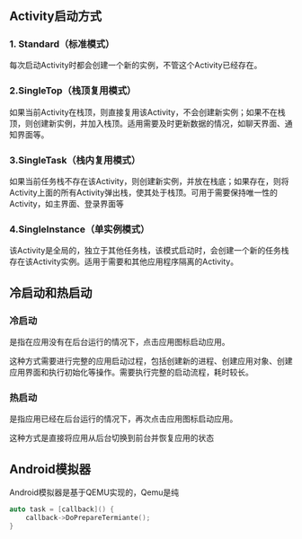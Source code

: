 # 

## Activity启动方式

### 1. Standard（标准模式）

每次启动Activity时都会创建一个新的实例，不管这个Activity已经存在。

### 2.SingleTop（栈顶复用模式）

如果当前Activity在栈顶，则直接复用该Activity，不会创建新实例；如果不在栈顶，则创建新实例，并加入栈顶。适用需要及时更新数据的情况，如聊天界面、通知界面等。

### 3.SingleTask（栈内复用模式）

如果当前任务栈不存在该Activity，则创建新实例，并放在栈底；如果存在，则将Activity上面的所有Activity弹出栈，使其处于栈顶。可用于需要保持唯一性的Activity，如主界面、登录界面等

### 4.SingleInstance（单实例模式）

该Activity是全局的，独立于其他任务栈，该模式启动时，会创建一个新的任务栈存在该Activity实例。适用于需要和其他应用程序隔离的Activity。



## 冷启动和热启动

### 冷启动

是指在应用没有在后台运行的情况下，点击应用图标启动应用。

这种方式需要进行完整的应用启动过程，包括创建新的进程、创建应用对象、创建应用界面和执行初始化等操作。需要执行完整的启动流程，耗时较长。

### 热启动

是指应用已经在后台运行的情况下，再次点击应用图标启动应用。

这种方式是直接将应用从后台切换到前台并恢复应用的状态



## Android模拟器

Android模拟器是基于QEMU实现的，Qemu是纯



































```cpp
auto task = [callback]() {
    callback->DoPrepareTermiante();
}
```

